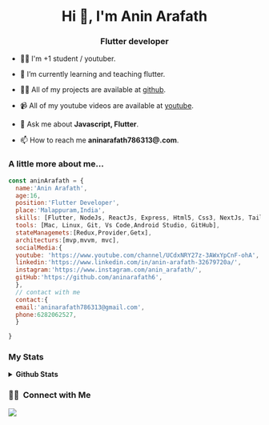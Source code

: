 <h1 align="center">Hi 👋, I'm Anin Arafath</h1>
<h3 align="center">Flutter developer</h3>
	

- 👨‍💻 I'm  +1 student / youtuber.

- 🌱 I’m currently learning and teaching flutter.

- 👨‍💻 All of my projects are available at [github](https://github.com/aninarafath6?tab=repositories).

- 📹 All of my youtube videos are available at [youtube](https://www.youtube.com/channel/UCdxNRY27z-3AWxYpCnF-ohA).

- 💬 Ask me about **Javascript, Flutter**.

- 📫 How to reach me **aninarafath786313@.com**.


### A little more about me...  

```javascript
const aninArafath = {
  name:'Anin Arafath',
  age:16,
  position:'Flutter Developer',
  place:'Malappuram,India',
  skills: [Flutter, NodeJs, ReactJs, Express, Html5, Css3, NextJs, TailwindCss],
  tools: [Mac, Linux, Git, Vs Code,Android Studio, GitHub],
  stateManagemets:[Redux,Provider,Getx],
  architecturs:[mvp,mvvm, mvc],
  socialMedia:{
  youtube: 'https://www.youtube.com/channel/UCdxNRY27z-3AWxYpCnF-ohA',
  linkedin:'https://www.linkedin.com/in/anin-arafath-32679720a/',
  instagram:'https://www.instagram.com/anin_arafath/',
  gitHub:'https://github.com/aninarafath6',
  },
  // contact with me
  contact:{
  email:'aninarafath786313@gmail.com',
  phone:6282062527,
  }

}
```



### My Stats

<details>
<summary>
  <b>Github Stats</b>
</summary>
<p align="center"> <img alt="Anin's Github Stats" src="https://github-readme-stats.vercel.app/api?username=aninarafath6&theme=vision-friendly-dark&show_icons=true&hide_border=true&count_private=true&bg_color=0D1117"/>
</details>



<!-- ![](<a href="https://app.daily.dev/anin"><img src="https://api.daily.dev/devcards/984fb0e0d4eb465ca48c7101b3eca485.png?r=6r7" width="200" alt="Anin Arafath's Dev Card"/></a>) ![](<img height="180em" src="https://github-readme-stats-eight-theta.vercel.app/api?username=aninarafath6&show_icons=true&theme=radical&include_all_commits=true&count_private=true"/>) -->

### 🤝🏻 &nbsp;Connect with Me

<p>
<a href="mailto:aninarafath786313@gmail.com"><img src="https://img.shields.io/badge/-aninarafath786313@gmail.com-D14836?style=flat&logo=Gmail&logoColor=white"/></a>
	

